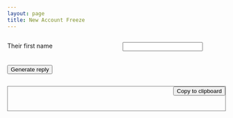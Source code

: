 ```yaml
---
layout: page
title: New Account Freeze
---
```


<script src="https://code.jquery.com/jquery-3.7.1.slim.js" integrity="sha256-UgvvN8vBkgO0luPSUl2s8TIlOSYRoGFAX4jlCIm9Adc=" crossorigin="anonymous"></script>
<script src='https://cdnjs.cloudflare.com/ajax/libs/clipboard.js/2.0.4/clipboard.min.js'></script>

<form id='form' style='margin:2em 0 2em 0'>
  <div style="display:flex;flex-wrap:wrap;gap:1rem;margin-bottom:2rem">
    <div style="width:250px;">Their first name</div>
    <input type='text' name='name' value=''>
  </div>
  <input id='submit' type='button' value='Generate reply'>
</form>

<div class='txt-wrapper' style='border:1px solid grey;'>
  <button class='copy-btn' data-clipboard-action='copy' data-clipboard-target='#txt' aria-label='Copy to clipboard' style='float:right;color:black'>Copy to clipboard</button>
  <div id='txt' style='padding:2em;'>
</div>

<script src="{{ 'assets/tooltip.js' | absolute_url }}"></script>
<script src="{{ 'assets/freeze-script.js' | absolute_url }}"></script>

